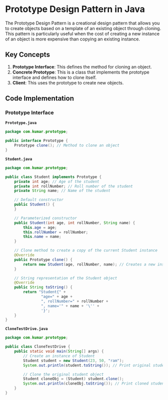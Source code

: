 # Prototype Design Pattern in Java

The Prototype Design Pattern is a creational design pattern that allows you to create objects based on a template of an existing object through cloning. This pattern is particularly useful when the cost of creating a new instance of an object is more expensive than copying an existing instance.

## Key Concepts

1. **Prototype Interface**: This defines the method for cloning an object.
2. **Concrete Prototype**: This is a class that implements the prototype interface and defines how to clone itself.
3. **Client**: This uses the prototype to create new objects.

## Code Implementation

### Prototype Interface

**`Prototype.java`**

```java
package com.kumar.prototype;

public interface Prototype {
    Prototype clone(); // Method to clone an object
}
```
**`Student.java`**

```java
package com.kumar.prototype;

public class Student implements Prototype {
    private int age; // Age of the student
    private int rollNumber; // Roll number of the student
    private String name; // Name of the student

    // Default constructor
    public Student() {
    }

    // Parameterized constructor
    public Student(int age, int rollNumber, String name) {
        this.age = age;
        this.rollNumber = rollNumber;
        this.name = name;
    }

    // Clone method to create a copy of the current Student instance
    @Override
    public Prototype clone() {
        return new Student(age, rollNumber, name); // Creates a new instance with the same attributes
    }

    // String representation of the Student object
    @Override
    public String toString() {
        return "Student{" +
                "age=" + age +
                ", rollNumber=" + rollNumber +
                ", name='" + name + '\'' +
                '}';
    }
}
```
**`CloneTestDrive.java`**
```java
package com.kumar.prototype;

public class CloneTestDrive {
    public static void main(String[] args) {
        // Create an instance of Student
        Student student = new Student(23, 50, "ram");
        System.out.println(student.toString()); // Print original student details

        // Clone the original student object
        Student cloneObj = (Student) student.clone();
        System.out.println(cloneObj.toString()); // Print cloned student details
    }
}
```